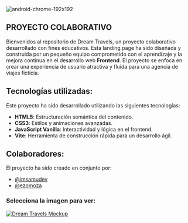 ![android-chrome-192x192](https://github.com/user-attachments/assets/6dd79862-5493-41f9-aa07-e0175d30923b)
## PROYECTO COLABORATIVO
Bienvenidos al repositorio de Dream Travels, un proyecto colaborativo desarrollado con fines educativos. Esta landing page ha sido diseñada y construida por un pequeño equipo comprometido con el aprendizaje y la mejora continua en el desarrollo web **Frontend**. El proyecto se enfoca en crear una experiencia de usuario atractiva y fluida para una agencia de viajes ficticia.

## Tecnologías utilizadas: 
Este proyecto ha sido desarrollado utilizando las siguientes tecnologías:

- **HTML5**: Estructuración semántica del contenido.
- **CSS3**: Estilos y animaciones avanzadas.
- **JavaScript Vanilla**: Interactividad y lógica en el frontend.
- **Vite**: Herramienta de construcción rápida para un desarrollo ágil.

## Colaboradores:
El proyecto ha sido creado en conjunto por:

- [@imsamudev](https://github.com/imsamudev)
- [@ezomoza](https://github.com/ezomoza)

### Selecciona la imagen para ver:

<a href="https://imsamudev.github.io/DreamTravels/" target="_blank">
  <img src="https://github.com/user-attachments/assets/739117e1-f99c-4667-aff9-3cddd70e7909" alt="Dream Travels Mockup" />
</a>

